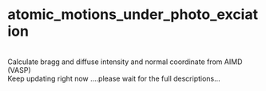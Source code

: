 # atomic_motions_under_photo_exciation
<br> Calculate bragg and diffuse intensity and normal coordinate from AIMD (VASP)
<br> Keep updating right now ....please wait for the full descriptions...

